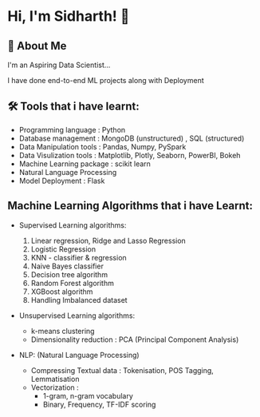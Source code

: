 
# Hi, I'm Sidharth! 👋


## 🚀 About Me
I'm an Aspiring Data Scientist...

I have done end-to-end ML projects along with Deployment

## 🛠 Tools that i have learnt:

* Programming language : Python                                                            
* Database management : MongoDB (unstructured) , SQL (structured)                                                            
* Data Manipulation tools : Pandas, Numpy, PySpark
* Data Visulization tools : Matplotlib, Plotly, Seaborn, PowerBI, Bokeh
* Machine Learning package : scikit learn
* Natural Language Processing
* Model Deployment : Flask

## Machine Learning Algorithms that i have Learnt:

* Supervised Learning algorithms:
     1) Linear regression, Ridge and Lasso Regression   
     2) Logistic Regression
     3) KNN - classifier & regression                   
     4) Naive Bayes classifier
     5) Decision tree algorithm                         
     6) Random Forest algorithm
     7) XGBoost algorithm
     8) Handling Imbalanced dataset

* Unsupervised Learning algorithms:
    * k-means clustering
    * Dimensionality reduction : PCA (Principal Component Analysis)
    
* NLP: (Natural Language Processing)
    * Compressing Textual data : Tokenisation, POS Tagging, Lemmatisation
    * Vectorization : 
        * 1-gram, n-gram vocabulary
        * Binary, Frequency, TF-IDF scoring

